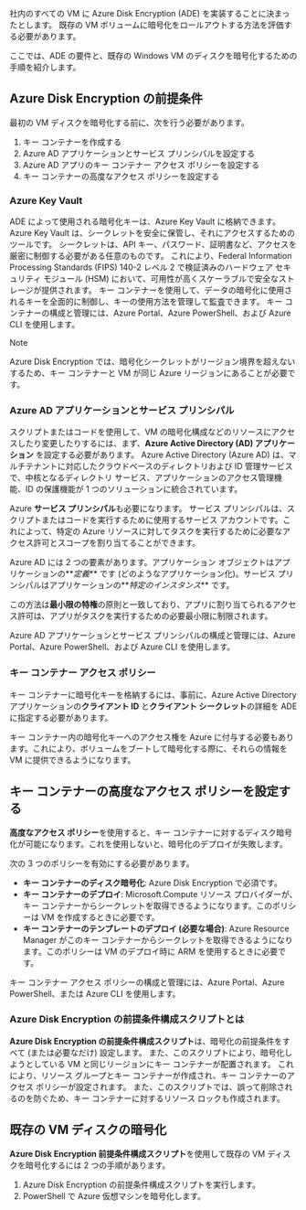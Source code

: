 社内のすべての VM に Azure Disk Encryption (ADE) を実装することに決まったとします。 既存の VM ボリュームに暗号化をロールアウトする方法を評価する必要があります。

ここでは、ADE の要件と、既存の Windows VM のディスクを暗号化するための手順を紹介します。

## <a name="azure-disk-encryption-prerequisites"></a>Azure Disk Encryption の前提条件

最初の VM ディスクを暗号化する前に、次を行う必要があります。

1. キー コンテナーを作成する
1. Azure AD アプリケーションとサービス プリンシパルを設定する
1. Azure AD アプリのキー コンテナー アクセス ポリシーを設定する
1. キー コンテナーの高度なアクセス ポリシーを設定する

### <a name="azure-key-vault"></a>Azure Key Vault

ADE によって使用される暗号化キーは、Azure Key Vault に格納できます。 Azure Key Vault は、シークレットを安全に保管し、それにアクセスするためのツールです。 シークレットは、API キー、パスワード、証明書など、アクセスを厳密に制御する必要がある任意のものです。 これにより、Federal Information Processing Standards (FIPS) 140-2 レベル 2 で検証済みのハードウェア セキュリティ モジュール (HSM) において、可用性が高くスケーラブルで安全なストレージが提供されます。 キー コンテナーを使用して、データの暗号化に使用されるキーを全面的に制御し、キーの使用方法を管理して監査できます。 キー コンテナーの構成と管理には、Azure Portal、Azure PowerShell、および Azure CLI を使用します。

>[!NOTE]
> Azure Disk Encryption では、暗号化シークレットがリージョン境界を超えないするため、キー コンテナーと VM が同じ Azure リージョンにあることが必要です。

### <a name="azure-ad-application-and-service-principal"></a>Azure AD アプリケーションとサービス プリンシパル

スクリプトまたはコードを使用して、VM の暗号化構成などのリソースにアクセスしたり変更したりするには、まず、**Azure Active Directory (AD) アプリケーション** を設定する必要があります。 Azure Active Directory (Azure AD) は、マルチテナントに対応したクラウドベースのディレクトリおよび ID 管理サービスで、中核となるディレクトリ サービス、アプリケーションのアクセス管理機能、ID の保護機能が 1 つのソリューションに統合されています。

Azure **サービス プリンシパル**も必要になります。 サービス プリンシパルは、スクリプトまたはコードを実行するために使用するサービス アカウントです。これによって、特定の Azure リソースに対してタスクを実行するために必要なアクセス許可とスコープを割り当てることができます。

Azure AD には 2 つの要素があります。アプリケーション オブジェクトはアプリケーションの**_定義_** です (どのようなアプリケーション化)。サービス プリンシパルはアプリケーションの**_特定のインスタンス_** です。

この方法は**最小限の特権**の原則と一致しており、アプリに割り当てられるアクセス許可は、アプリがタスクを実行するための必要最小限に制限されます。

Azure AD アプリケーションとサービス プリンシパルの構成と管理には、Azure Portal、Azure PowerShell、および Azure CLI を使用します。

### <a name="key-vault-access-policies"></a>キー コンテナー アクセス ポリシー

キー コンテナーに暗号化キーを格納するには、事前に、Azure Active Directory アプリケーションの**クライアント ID** と**クライアント シークレット**の詳細を ADE に指定する必要があります。

キー コンテナー内の暗号化キーへのアクセス権を Azure に付与する必要もあります。これにより、ボリュームをブートして暗号化する際に、それらの情報を VM に提供できるようになります。

## <a name="set-key-vault-advanced-access-policies"></a>キー コンテナーの高度なアクセス ポリシーを設定する

**高度なアクセス ポリシー**を使用すると、キー コンテナーに対するディスク暗号化が可能になります。これを使用しないと、暗号化のデプロイが失敗します。 

次の 3 つのポリシーを有効にする必要があります。

- **キー コンテナーのディスク暗号化**: Azure Disk Encryption で必須です。
- **キー コンテナーのデプロイ**: Microsoft.Compute リソース プロバイダーが、キー コンテナーからシークレットを取得できるようになります。このポリシーは VM を作成するときに必要です。
- **キー コンテナーのテンプレートのデプロイ (必要な場合)**: Azure Resource Manager がこのキー コンテナーからシークレットを取得できるようになります。このポリシーは VM のデプロイ時に ARM を使用するときに必要です。

キー コンテナー アクセス ポリシーの構成と管理には、Azure Portal、Azure PowerShell、または Azure CLI を使用します。

### <a name="what-is-the-azure-disk-encryption-prerequisites-configuration-script"></a>Azure Disk Encryption の前提条件構成スクリプトとは

**Azure Disk Encryption の前提条件構成スクリプト**は、暗号化の前提条件をすべて (または必要なだけ) 設定します。 また、このスクリプトにより、暗号化しようとしている VM と同じリージョンにキー コンテナーが配置されます。 これにより、リソース グループとキー コンテナーが作成され、キー コンテナーのアクセス ポリシーが設定されます。 また、このスクリプトでは、誤って削除されるのを防ぐため、キー コンテナーに対するリソース ロックも作成されます。

## <a name="encrypting-an-existing-vm-disk"></a>既存の VM ディスクの暗号化

**Azure Disk Encryption 前提条件構成スクリプト**を使用して既存の VM ディスクを暗号化するには 2 つの手順があります。

1. Azure Disk Encryption の前提条件構成スクリプトを実行します。
1. PowerShell で Azure 仮想マシンを暗号化します。
